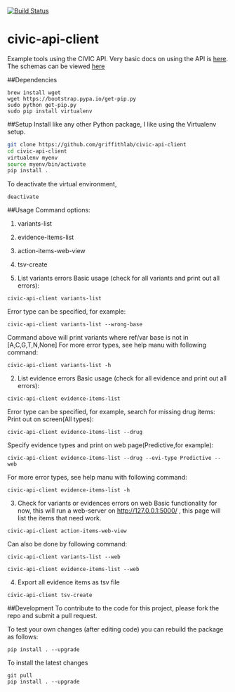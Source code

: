 [![Build Status](https://travis-ci.org/griffithlab/civic-api-client.svg?branch=master)](https://travis-ci.org/griffithlab/civic-api-client)

# civic-api-client
Example tools using the CIVIC API. Very basic docs on using the API is
[here](https://civic.genome.wustl.edu/#/api-documentation). The schemas
can be viewed [here](https://github.com/genome/civic-server/blob/deploy/db/schema.rb)

##Dependencies
```
brew install wget
wget https://bootstrap.pypa.io/get-pip.py
sudo python get-pip.py
sudo pip install virtualenv
```

##Setup
Install like any other Python package, I like using the Virtualenv setup.
``` bash
git clone https://github.com/griffithlab/civic-api-client
cd civic-api-client
virtualenv myenv
source myenv/bin/activate
pip install .
```

To deactivate the virtual environment,
```
deactivate
```

##Usage
Command options:
1. variants-list
2. evidence-items-list
3. action-items-web-view
4. tsv-create

1. List variants errors
Basic usage (check for all variants and print out all errors):
```
civic-api-client variants-list
```
Error type can be specified, for example:
```
civic-api-client variants-list --wrong-base
```
Command above will print variants where ref/var base is not in [A,C,G,T,N,None]
For more error types, see help manu with following command:
```
civic-api-client variants-list -h
```
2. List evidence errors
Basic usage (check for all evidence and print out all errors):
```
civic-api-client evidence-items-list
```
Error type can be specified, for example, search for missing drug items:
Print out on screen(All types):
```
civic-api-client evidence-items-list --drug 
```
Specify evidence types and print on web page(Predictive,for example):
```
civic-api-client evidence-items-list --drug --evi-type Predictive --web
```
For more error types, see help manu with following command:
```
civic-api-client evidence-items-list -h
```
3. Check for variants or evidences errors on web
Basic functionality for now, this will run a web-server on
http://127.0.0.1:5000/ , this page will list the items that need work.
```
civic-api-client action-items-web-view
```
Can also be done by following command:
```
civic-api-client variants-list --web
```
```
civic-api-client evidence-items-list --web
```
4. Export all evidence items as tsv file 
```
civic-api-client tsv-create
```

##Development
To contribute to the code for this project, please fork the repo and submit a pull request.

To test your own changes (after editing code) you can rebuild the package as follows:
```
pip install . --upgrade
```

To install the latest changes
```
git pull 
pip install . --upgrade
```
